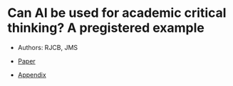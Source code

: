 # Can AI be used for academic critical thinking? A pregistered example

- Authors: RJCB, JMS

- [Paper](paper.md)
- [Appendix](appendix.md)
